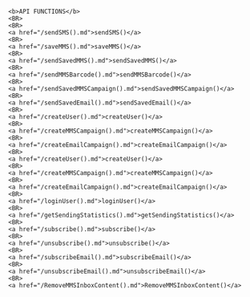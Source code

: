 <html>

<head>

</head>

<body>


<ul>


	<b>API FUNCTIONS</b>
	<BR>
	<BR>
	<a href="/sendSMS().md">sendSMS()</a>
	<BR>
	<a href="/saveMMS().md">saveMMS()</a>
	<BR>
	<a href="/sendSavedMMS().md">sendSavedMMS()</a>
	<BR>
	<a href="/sendMMSBarcode().md">sendMMSBarcode()</a>
	<BR>
	<a href="/sendSavedMMSCampaign().md">sendSavedMMSCampaign()</a>
	<BR>
	<a href="/sendSavedEmail().md">sendSavedEmail()</a>
	<BR>
	<a href="/createUser().md">createUser()</a>
	<BR>
	<a href="/createMMSCampaign().md">createMMSCampaign()</a>
	<BR>
	<a href="/createEmailCampaign().md">createEmailCampaign()</a>
	<BR>
	<a href="/createUser().md">createUser()</a>
	<BR>
	<a href="/createMMSCampaign().md">createMMSCampaign()</a>
	<BR>
	<a href="/createEmailCampaign().md">createEmailCampaign()</a>
	<BR>
	<a href="/loginUser().md">loginUser()</a>
	<BR>
	<a href="/getSendingStatistics().md">getSendingStatistics()</a>
	<BR>
	<a href="/subscribe().md">subscribe()</a>
	<BR>
	<a href="/unsubscribe().md">unsubscribe()</a>
	<BR>
	<a href="/subscribeEmail().md">subscribeEmail()</a>
	<BR>
	<a href="/unsubscribeEmail().md">unsubscribeEmail()</a>
	<BR>
	<a href="/RemoveMMSInboxContent().md">RemoveMMSInboxContent()</a>

</ul>


